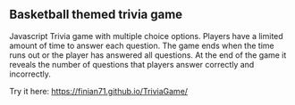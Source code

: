 ## Basketball themed trivia game

Javascript Trivia game with multiple choice options. Players have a limited amount of time to answer each question. The game ends when the time runs out or the player has answered all questions. At the end of the game it reveals the number of questions that players answer correctly and incorrectly.

Try it here: https://finian71.github.io/TriviaGame/ 




